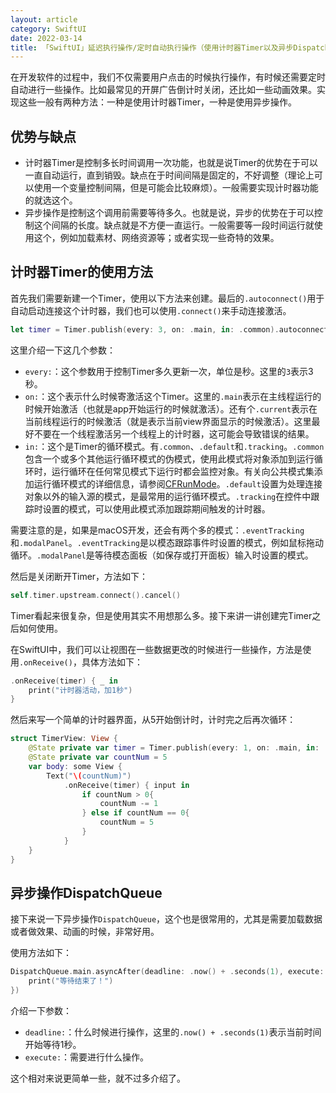 ```yaml
---
layout: article
category: SwiftUI
date: 2022-03-14
title: 「SwiftUI」延迟执行操作/定时自动执行操作（使用计时器Timer以及异步DispatchQueue.main.asyncAfter）
---
```

<!-- excerpt-start -->
在开发软件的过程中，我们不仅需要用户点击的时候执行操作，有时候还需要定时自动进行一些操作。比如最常见的开屏广告倒计时关闭，还比如一些动画效果。实现这些一般有两种方法：一种是使用计时器Timer，一种是使用异步操作。

## 优势与缺点
 - 计时器Timer是控制多长时间调用一次功能，也就是说Timer的优势在于可以一直自动运行，直到销毁。缺点在于时间间隔是固定的，不好调整（理论上可以使用一个变量控制间隔，但是可能会比较麻烦）。一般需要实现计时器功能的就选这个。
 - 异步操作是控制这个调用前需要等待多久。也就是说，异步的优势在于可以控制这个间隔的长度。缺点就是不方便一直运行。一般需要等一段时间运行就使用这个，例如加载素材、网络资源等；或者实现一些奇特的效果。

## 计时器Timer的使用方法
首先我们需要新建一个Timer，使用以下方法来创建。最后的`.autoconnect()`用于自动启动连接这个计时器，我们也可以使用`.connect()`来手动连接激活。

```swift
let timer = Timer.publish(every: 3, on: .main, in: .common).autoconnect()
```

这里介绍一下这几个参数：

 - `every:`：这个参数用于控制Timer多久更新一次，单位是秒。这里的`3`表示3秒。
 - `on:`：这个表示什么时候寄激活这个Timer。这里的`.main`表示在主线程运行的时候开始激活（也就是app开始运行的时候就激活）。还有个`.current`表示在当前线程运行的时候激活（就是表示当前view界面显示的时候激活）。这里最好不要在一个线程激活另一个线程上的计时器，这可能会导致错误的结果。
 - `in:`：这个是Timer的循环模式。有`.common`、`.default`和`.tracking`。`.common`包含一个或多个其他运行循环模式的伪模式，使用此模式将对象添加到运行循环时，运行循环在任何常见模式下运行时都会监控对象。有关向公共模式集添加运行循环模式的详细信息，请参阅[CFRunMode](https://developer.apple.com/documentation/corefoundation/1542137-cfrunloopaddcommonmode)。`.default`设置为处理连接对象以外的输入源的模式，是最常用的运行循环模式。`.tracking`在控件中跟踪时设置的模式，可以使用此模式添加跟踪期间触发的计时器。

需要注意的是，如果是macOS开发，还会有两个多的模式：`.eventTracking`和`.modalPanel`。`.eventTracking`是以模态跟踪事件时设置的模式，例如鼠标拖动循环。`.modalPanel`是等待模态面板（如保存或打开面板）输入时设置的模式。

然后是关闭断开Timer，方法如下：

```swift
self.timer.upstream.connect().cancel()
```

Timer看起来很复杂，但是使用其实不用想那么多。接下来讲一讲创建完Timer之后如何使用。

在SwiftUI中，我们可以让视图在一些数据更改的时候进行一些操作，方法是使用`.onReceive()`，具体方法如下：

```swift
.onReceive(timer) { _ in
	print("计时器活动，加1秒")
}                                 
```
然后来写一个简单的计时器界面，从5开始倒计时，计时完之后再次循环：

```swift
struct TimerView: View {
    @State private var timer = Timer.publish(every: 1, on: .main, in: .common).autoconnect()
    @State private var countNum = 5
    var body: some View {
        Text("\(countNum)")
            .onReceive(timer) { input in
                if countNum > 0{
                    countNum -= 1
                } else if countNum == 0{
                    countNum = 5
                }
            }
    }
}
```

## 异步操作DispatchQueue
接下来说一下异步操作`DispatchQueue`，这个也是很常用的，尤其是需要加载数据或者做效果、动画的时候，非常好用。

使用方法如下：

```swift
DispatchQueue.main.asyncAfter(deadline: .now() + .seconds(1), execute: {
    print("等待结束了！")
})
```

介绍一下参数：

 - `deadline:`：什么时候进行操作，这里的`.now() + .seconds(1)`表示当前时间开始等待1秒。
 - `execute:`：需要进行什么操作。

这个相对来说更简单一些，就不过多介绍了。